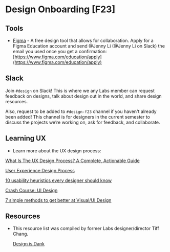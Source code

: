 # Design Onboarding [F23]

## Tools

- [Figma](http://figma.com) - A free design tool that allows for collaboration. Apply for a Figma Education account and send @Jenny Li  (@Jenny Li on Slack) the email you used once you get a confirmation: [https://www.figma.com/education/apply](https://www.figma.com/education/apply)

## Slack

Join `#design` on Slack! This is where we any Labs member can request feedback on designs, talk about design out in the world, and share design resources.

Also, request to be added to `#design-f23` channel if you haven't already been added! This channel is for designers in the current semester to discuss the projects we’re working on, ask for feedback, and collaborate. 

## Learning UX

- Learn more about the UX design process:

[What Is The UX Design Process? A Complete, Actionable Guide](https://careerfoundry.com/en/blog/ux-design/the-ux-design-process-an-actionable-guide-to-your-first-job-in-ux/)

[User Experience Design Process](https://uxplanet.org/user-experience-design-process-d91df1a45916)

[10 usability heuristics every designer should know](https://uxdesign.cc/10-usability-heuristics-every-designer-should-know-129b9779ac53)

[Crash Course: UI Design](https://medium.com/hh-design/crash-course-ui-design-25d13ff60962)

[7 simple methods to get better at Visual/UI Design](https://uxdesign.cc/7-simple-methods-to-get-better-at-visual-ui-design-21fec0f417b5)

## Resources

- This resource list was compiled by former Labs designer/director Tiff Chang.
    
    [Design is Dank](https://www.notion.so/Design-is-Dank-ca7c25143567493ea5ec7dc3ea273507?pvs=21)